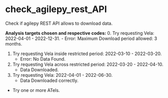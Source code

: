 # check_agilepy_rest_API
Check if agilepy REST API allows to download data.

**Analysis targets chosen and respective codes:**
0. Try requesting Vela: 2022-04-01 - 2022-12-31.
    - Error: Maximum Download period allowed: 3 months.
1. Try requesting Vela inside restricted period: 2022-03-10 - 2022-03-20.
    - Error: No Data Found.
2. Try requesting Vela across restricted period: 2022-03-20 - 2022-04-10.
    - Data Downloaded.
3. Try requesting Vela: 2022-04-01 - 2022-06-30.
    - Data Downloaded correctly.
- Try one or more ATels.
